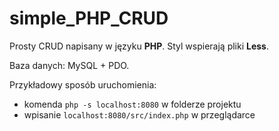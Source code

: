 # simple_PHP_CRUD

Prosty CRUD napisany w języku **PHP**. Styl wspierają pliki **Less**.

Baza danych: MySQL + PDO.

Przykładowy sposób uruchomienia:
* komenda `php -s localhost:8080` w folderze projektu
* wpisanie `localhost:8080/src/index.php` w przeglądarce
